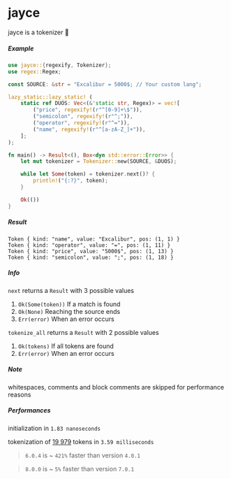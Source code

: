 # jayce

jayce is a tokenizer 🌌

##### Example

```rust
use jayce::{regexify, Tokenizer};
use regex::Regex;

const SOURCE: &str = "Excalibur = 5000$; // Your custom lang";

lazy_static::lazy_static! (
    static ref DUOS: Vec<(&'static str, Regex)> = vec![
        ("price", regexify!(r"^[0-9]+\$")),
        ("semicolon", regexify!(r"^;")),
        ("operator", regexify!(r"^=")),
        ("name", regexify!(r"^[a-zA-Z_]+")),
    ];
);

fn main() -> Result<(), Box<dyn std::error::Error>> {
    let mut tokenizer = Tokenizer::new(SOURCE, &DUOS);

    while let Some(token) = tokenizer.next()? {
        println!("{:?}", token);
    }

    Ok(())
}
```

##### Result

```rust,ignore
Token { kind: "name", value: "Excalibur", pos: (1, 1) }
Token { kind: "operator", value: "=", pos: (1, 11) }
Token { kind: "price", value: "5000$", pos: (1, 13) }
Token { kind: "semicolon", value: ";", pos: (1, 18) }
```

##### Info

`next` returns a `Result` with 3 possible values

1. `Ok(Some(token))` If a match is found
2. `Ok(None)` Reaching the source ends
3. `Err(error)` When an error occurs

`tokenize_all` returns a `Result` with 2 possible values

1. `Ok(tokens)` If all tokens are found
2. `Err(error)` When an error occurs

##### Note

whitespaces, comments and block comments are skipped for performance reasons

##### Performances

initialization in `1.83 nanoseconds`

tokenization of [19 979](https://github.com/AuracleTech/yuumi) tokens in `3.59 milliseconds`

> `6.0.4` is ~ `421%` faster than version `4.0.1`

> `8.0.0` is ~ `5%` faster than version `7.0.1`
